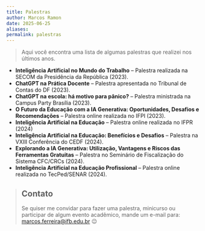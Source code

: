 ```yaml
---
title: Palestras
author: Marcos Ramon
date: 2025-06-25
aliases: 
permalink: palestras
---
```

> Aqui você encontra uma lista de algumas palestras que realizei nos últimos anos. 

- **Inteligência Artificial no Mundo do Trabalho** – Palestra realizada na SECOM da Presidência da República (2023).
- **ChatGPT na Prática Docente** – Palestra apresentada no Tribunal de Contas do DF (2023).
- **ChatGPT na escola: há motivo para pânico?** – Palestra ministrada na Campus Party Brasília (2023).
- **O Futuro da Educação com a IA Generativa: Oportunidades, Desafios e Recomendações** – Palestra online realizada no IFPI (2023).
- **Inteligência Artificial na Educação** – Palestra online realizada no IFPR (2024)
- **Inteligência Artificial na Educação: Benefícios e Desafios** – Palestra na VXIII Conferência do CEDF (2024).
- **Explorando a IA Generativa: Utilização, Vantagens e Riscos das Ferramentas Gratuitas** – Palestra no Seminário de Fiscalização do Sistema CFC/CRCs (2024).
- **Inteligência Artificial na Educação Profissional** – Palestra online realizada no TecPed/SENAR (2024).

> ## Contato
> Se quiser me convidar para fazer uma palestra, minicurso ou participar de algum evento acadêmico, mande um e-mail para: <a href="mailto:marcos.ferreira@ifb.edu.br">marcos.ferreira@ifb.edu.br</a> 😉